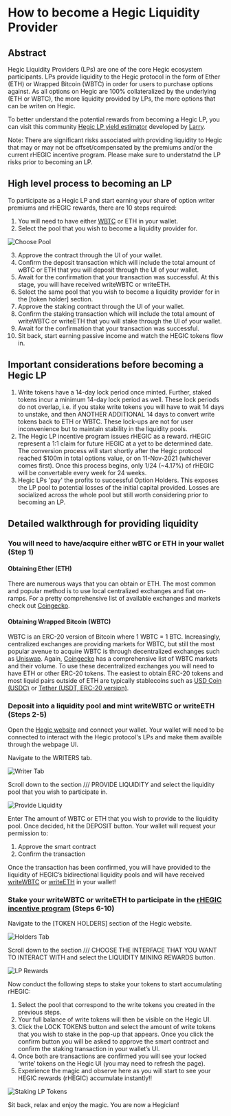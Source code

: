 # How to become a Hegic Liquidity Provider

## Abstract

Hegic Liquidity Providers (LPs) are one of the core Hegic ecosystem participants. LPs provide liquidity to the Hegic protocol in the form of Ether (ETH) or Wrapped Bitcoin (WBTC) in order for users to purchase options against. As all options on Hegic are 100% collateralized by the underlying (ETH or WBTC), the more liquidity provided by LPs, the more options that can be writen on Hegic.

To better understand the potential rewards from becoming a Hegic LP, you can visit this community [Hegic LP yield estimator](https://larrypcdotcom.github.io/hegic-yield-estimator/) developed by [Larry](https://twitter.com/Larrypcdotcom).

Note: There are significant risks associated with providing liquidity to Hegic that may or may not be offset/compensated by the premiums and/or the current rHEGIC incentive program. Please make sure to understatnd the LP risks prior to becoming an LP.

## High level process to becoming an LP

To participate as a Hegic LP and start earning your share of option writer premiums and rHEGIC rewards, there are 10 steps required:
1. You will need to have either [WBTC](https://etherscan.io/token/0x2260fac5e5542a773aa44fbcfedf7c193bc2c599) or ETH in your wallet.
2. Select the pool that you wish to become a liquidity provider for.

![Choose Pool](https://i.imgur.com/ZmungiX.jpg)

3. Approve the contract through the UI of your wallet.
4. Confirm the deposit transaction which will include the total amount of wBTC or ETH that you will deposit through the UI of your wallet.
5. Await for the confirmation that your transaction was successful. At this stage, you will have received writeWBTC or writeETH.
6. Select the same pool that you wish to become a liquidity provider for in the [token holder] section.
7. Approve the staking contract through the UI of your wallet.
8. Confirm the staking transaction which will include the total amount of writeWBTC or writeETH that you will stake through the UI of your wallet.
9. Await for the confirmation that your transaction was successful.
10. Sit back, start earning passive income and watch the HEGIC tokens flow in.

## Important considerations before becoming a Hegic LP

1. Write tokens have a 14-day lock period once minted. Further, staked tokens incur a minimum 14-day lock period as well. These lock periods do not overlap, i.e. if you stake write tokens you will have to wait 14 days to unstake, and then ANOTHER ADDITIONAL 14 days to convert write tokens back to ETH or WBTC. These lock-ups are not for user inconvenience but to maintain stability in the liquidity pools.
2. The Hegic LP incentive program issues rHEGIC as a reward. rHEGIC represent a 1:1 claim for future HEGIC at a yet to be determined date. The conversion process will start shortly after the Hegic protocol reached $100m in total options value, or on 11-Nov-2021 (whichever comes first). Once this process begins, only 1/24 (~4.17%) of rHEGIC will be convertable every week for 24 weeks. 
3. Hegic LPs 'pay' the profits to successful Option Holders. This exposes the LP pool to potential losses of the initial capital provided. Losses are socialized across the whole pool but still worth considering prior to becoming an LP.

## Detailed walkthrough for providing liquidity

### You will need to have/acquire either wBTC or ETH in your wallet (Step 1)

#### Obtaining Ether (ETH)
There are numerous ways that you can obtain or ETH. The most common and popular method is to use local centralized exchanges and fiat on-ramps. For a pretty comprehensive list of available exchanges and markets check out [Coingecko](https://www.coingecko.com/en/coins/ethereum#markets).
#### Obtaining Wrapped Bitcoin (WBTC)
WBTC is an ERC-20 version of Bitcoin where 1 WBTC = 1 BTC. Increasingly, centralized exchanges are providing markets for WBTC, but still the most popular avenue to acquire WBTC is through decentralized exchanges such as [Uniswap](https://app.uniswap.org/#/swap?inputCurrency=0x2260fac5e5542a773aa44fbcfedf7c193bc2c599&outputCurrency=ETH). Again, [Coingecko](https://www.coingecko.com/en/coins/wrapped-bitcoin#markets) has a comprehensive list of WBTC markets and their volume. To use these decentralized exchanges you will need to have ETH or other ERC-20 tokens. The easiest to obtain ERC-20 tokens and most liquid pairs outside of ETH are typically stablecoins such as [USD Coin (USDC)](https://etherscan.io/token/0xa0b86991c6218b36c1d19d4a2e9eb0ce3606eb48) or [Tether (USDT, ERC-20 version)](https://etherscan.io/token/0xdac17f958d2ee523a2206206994597c13d831ec7).


### Deposit into a liquidity pool and mint writeWBTC or writeETH (Steps 2-5)

Open the [Hegic website](hegic.co) and connect your wallet. Your wallet will need to be connected to interact with the Hegic protocol's LPs and make them availble through the webpage UI.

Navigate to the WRITERS tab.

![Writer Tab](https://i.imgur.com/oXHC52Z.jpeg)

Scroll down to the section /// PROVIDE LIQUIDITY and select the liquidity pool that you wish to participate in. 

![Provide Liquidity](https://i.imgur.com/NZHYAC5.jpg)

Enter The amount of WBTC or ETH that you wish to provide to the liquidity pool. Once decided, hit the DEPOSIT button. Your wallet will request your permission to:
1. Approve the smart contract
2. Confirm the transaction

Once the transaction has been confirmed, you will have provided to the liquidity of HEGIC’s bidirectional liquidity pools and will have received [writeWBTC](https://etherscan.io/token/0x20dd9e22d22dd0a6ef74a520cb08303b5fad5de7) or [writeETH](https://etherscan.io/token/0x878f15ffc8b894a1ba7647c7176e4c01f74e140b) in your wallet!

### Stake your writeWBTC or writeETH to participate in the [rHEGIC incentive program](https://medium.com/hegic/hegic-rewards-distribution-continues-how-to-earn-phase-i-rewards-with-lock-ups-29545bf43a44) (Steps 6-10)

Navigate to the [TOKEN HOLDERS] section of the Hegic website.

![Holders Tab](https://i.imgur.com/cEaZnUd.jpeg)

Scroll down to the section /// CHOOSE THE INTERFACE THAT YOU WANT TO INTERACT WITH and select the LIQUIDITY MINING REWARDS button.

![LP Rewards](https://i.imgur.com/gA9FzHC.jpg)

Now conduct the following steps to stake your tokens to start accumulating rHEGIC:
1. Select the pool that correspond to the write tokens you created in the previous steps.
2. Your full balance of write tokens will then be visible on the Hegic UI.
3. Click the LOCK TOKENS button and select the amount of write tokens that you wish to stake in the pop-up that appears. Once you click the confirm button you will be asked to approve the smart contract and confirm the staking transaction in your wallet’s UI.
4. Once both are transactions are confirmed you will see your locked ‘write’ tokens on the Hegic UI (you may need to refresh the page).
5. Experience the magic and observe here as you will start to see your HEGIC rewards (rHEGIC) accumulate instantly!!

![Staking LP Tokens](https://i.imgur.com/fGWRjJY.jpeg)


Sit back, relax and enjoy the magic. You are now a Hegician!
